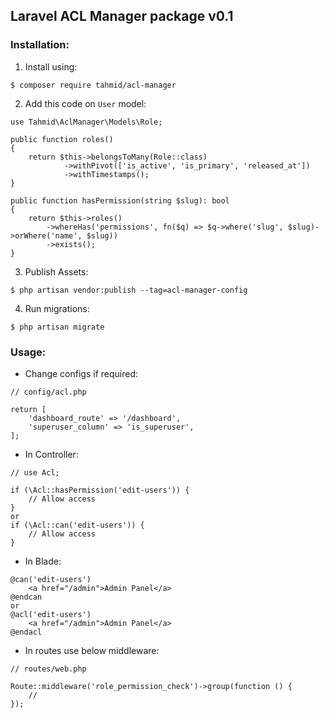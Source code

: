 ## Laravel ACL Manager package v0.1

### Installation:
1. Install using:
```
$ composer require tahmid/acl-manager
```
2. Add this code on `User` model:

```
use Tahmid\AclManager\Models\Role;

public function roles()
{
    return $this->belongsToMany(Role::class)
            ->withPivot(['is_active', 'is_primary', 'released_at'])
            ->withTimestamps();
}

public function hasPermission(string $slug): bool
{
    return $this->roles()
        ->whereHas('permissions', fn($q) => $q->where('slug', $slug)->orWhere('name', $slug))
        ->exists();
}
```

3. Publish Assets:
```
$ php artisan vendor:publish --tag=acl-manager-config
```
4. Run migrations:
```
$ php artisan migrate
```

### Usage:
* Change configs if required:
```
// config/acl.php

return [
    'dashboard_route' => '/dashboard',
    'superuser_column' => 'is_superuser',
];
```

* In Controller:
```
// use Acl;

if (\Acl::hasPermission('edit-users')) {
    // Allow access
}
or
if (\Acl::can('edit-users')) {
    // Allow access
}
```

* In Blade:
```
@can('edit-users')
    <a href="/admin">Admin Panel</a>
@endcan
or
@acl('edit-users')
    <a href="/admin">Admin Panel</a>
@endacl
```

* In routes use below middleware:
```
// routes/web.php

Route::middleware('role_permission_check')->group(function () {
    //
});
```
